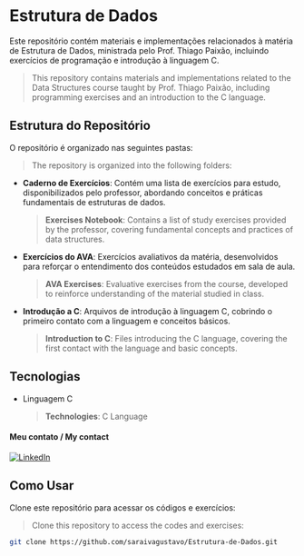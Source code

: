 # Estrutura de Dados

Este repositório contém materiais e implementações relacionados à matéria de Estrutura de Dados, ministrada pelo Prof. Thiago Paixão, incluindo exercícios de programação e introdução à linguagem C.  
>This repository contains materials and implementations related to the Data Structures course taught by Prof. Thiago Paixão, including programming exercises and an introduction to the C language.

## Estrutura do Repositório

O repositório é organizado nas seguintes pastas:  
>The repository is organized into the following folders:

- **Caderno de Exercícios**: Contém uma lista de exercícios para estudo, disponibilizados pelo professor, abordando conceitos e práticas fundamentais de estruturas de dados.  
  >**Exercises Notebook**: Contains a list of study exercises provided by the professor, covering fundamental concepts and practices of data structures.

- **Exercícios do AVA**: Exercícios avaliativos da matéria, desenvolvidos para reforçar o entendimento dos conteúdos estudados em sala de aula.  
  >**AVA Exercises**: Evaluative exercises from the course, developed to reinforce understanding of the material studied in class.
- **Introdução a C**: Arquivos de introdução à linguagem C, cobrindo o primeiro contato com a linguagem e conceitos básicos.  
  >**Introduction to C**: Files introducing the C language, covering the first contact with the language and basic concepts.
## Tecnologias

- Linguagem C  
  >**Technologies**: C Language

#### Meu contato / My contact
[![LinkedIn](https://img.shields.io/badge/linkedin-blue?style=for-the-badge&logo=linkedin)](https://www.linkedin.com/in/gustavo-saraiva-222386235/)

## Como Usar

Clone este repositório para acessar os códigos e exercícios:  
>Clone this repository to access the codes and exercises:

```bash
git clone https://github.com/saraivagustavo/Estrutura-de-Dados.git
